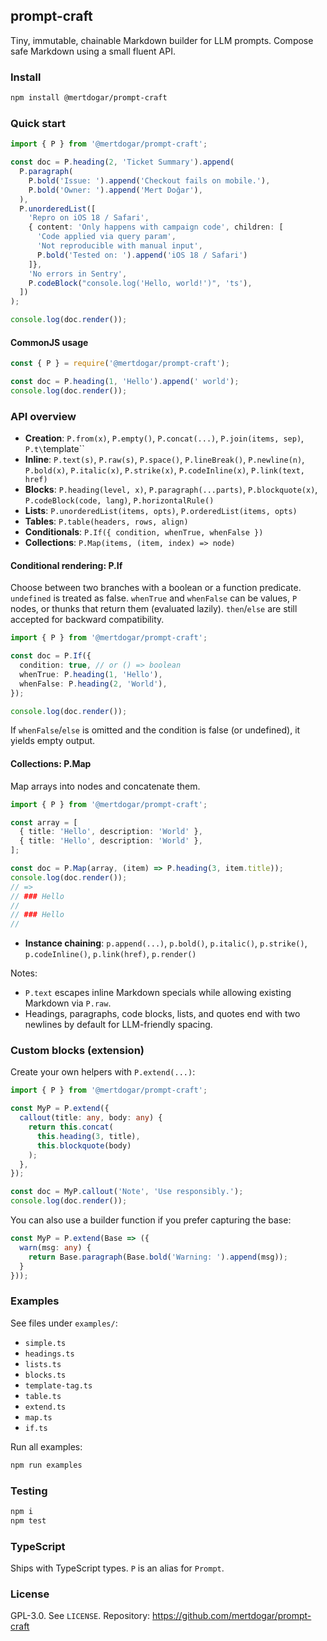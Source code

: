 ## prompt-craft

Tiny, immutable, chainable Markdown builder for LLM prompts. Compose safe Markdown using a small fluent API.

### Install

```bash
npm install @mertdogar/prompt-craft
```

### Quick start

```ts
import { P } from '@mertdogar/prompt-craft';

const doc = P.heading(2, 'Ticket Summary').append(
  P.paragraph(
    P.bold('Issue: ').append('Checkout fails on mobile.'),
    P.bold('Owner: ').append('Mert Doğar'),
  ),
  P.unorderedList([
    'Repro on iOS 18 / Safari',
    { content: 'Only happens with campaign code', children: [
      'Code applied via query param',
      'Not reproducible with manual input',
      P.bold('Tested on: ').append('iOS 18 / Safari')
    ]},
    'No errors in Sentry',
    P.codeBlock("console.log('Hello, world!')", 'ts'),
  ])
);

console.log(doc.render());
```

#### CommonJS usage

```js
const { P } = require('@mertdogar/prompt-craft');

const doc = P.heading(1, 'Hello').append(' world');
console.log(doc.render());
```

### API overview

- **Creation**: `P.from(x)`, `P.empty()`, `P.concat(...)`, `P.join(items, sep)`, `P.t\`template\``
- **Inline**: `P.text(s)`, `P.raw(s)`, `P.space()`, `P.lineBreak()`, `P.newline(n)`, `P.bold(x)`, `P.italic(x)`, `P.strike(x)`, `P.codeInline(x)`, `P.link(text, href)`
- **Blocks**: `P.heading(level, x)`, `P.paragraph(...parts)`, `P.blockquote(x)`, `P.codeBlock(code, lang)`, `P.horizontalRule()`
- **Lists**: `P.unorderedList(items, opts)`, `P.orderedList(items, opts)`
- **Tables**: `P.table(headers, rows, align)`
- **Conditionals**: `P.If({ condition, whenTrue, whenFalse })`
- **Collections**: `P.Map(items, (item, index) => node)`
#### Conditional rendering: P.If

Choose between two branches with a boolean or a function predicate. `undefined` is treated as false. `whenTrue` and `whenFalse` can be values, `P` nodes, or thunks that return them (evaluated lazily). `then`/`else` are still accepted for backward compatibility.

```ts
import { P } from '@mertdogar/prompt-craft';

const doc = P.If({
  condition: true, // or () => boolean
  whenTrue: P.heading(1, 'Hello'),
  whenFalse: P.heading(2, 'World'),
});

console.log(doc.render());
```

If `whenFalse`/`else` is omitted and the condition is false (or undefined), it yields empty output.

#### Collections: P.Map

Map arrays into nodes and concatenate them.

```ts
import { P } from '@mertdogar/prompt-craft';

const array = [
  { title: 'Hello', description: 'World' },
  { title: 'Hello', description: 'World' },
];

const doc = P.Map(array, (item) => P.heading(3, item.title));
console.log(doc.render());
// =>
// ### Hello
//
// ### Hello
//
```

- **Instance chaining**: `p.append(...)`, `p.bold()`, `p.italic()`, `p.strike()`, `p.codeInline()`, `p.link(href)`, `p.render()`

Notes:
- `P.text` escapes inline Markdown specials while allowing existing Markdown via `P.raw`.
- Headings, paragraphs, code blocks, lists, and quotes end with two newlines by default for LLM-friendly spacing.

### Custom blocks (extension)

Create your own helpers with `P.extend(...)`:

```ts
import { P } from '@mertdogar/prompt-craft';

const MyP = P.extend({
  callout(title: any, body: any) {
    return this.concat(
      this.heading(3, title),
      this.blockquote(body)
    );
  },
});

const doc = MyP.callout('Note', 'Use responsibly.');
console.log(doc.render());
```

You can also use a builder function if you prefer capturing the base:

```ts
const MyP = P.extend(Base => ({
  warn(msg: any) {
    return Base.paragraph(Base.bold('Warning: ').append(msg));
  }
}));
```

### Examples

See files under `examples/`:
- `simple.ts`
- `headings.ts`
- `lists.ts`
- `blocks.ts`
- `template-tag.ts`
- `table.ts`
- `extend.ts`
- `map.ts`
- `if.ts`

Run all examples:

```bash
npm run examples
```

### Testing

```bash
npm i
npm test
```

### TypeScript

Ships with TypeScript types. `P` is an alias for `Prompt`.

### License

GPL-3.0. See `LICENSE`. Repository: https://github.com/mertdogar/prompt-craft


